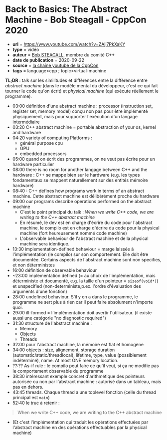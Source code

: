 # Back to Basics: The Abstract Machine - Bob Steagall - CppCon 2020

- **url** = https://www.youtube.com/watch?v=ZAji7PkXaKY
- **type** = vidéo
- **auteur** = [Bob STEAGALL](https://github.com/BobSteagall), membre du comité C++
- **date de publication** = 2020-09-22
- **source** = [la chaîne youtube de la CppCon](https://www.youtube.com/channel/UCMlGfpWw-RUdWX_JbLCukXg)
- **tags** = language>cpp ; topic>virtual-machine


**TL;DR** : talk sur les similitudes et différences entre la différence entre _abstract machine_ (dans le modèle mental du développeur, c'est ce qui fait tourner le code qu'on écrit) et _physical machine_ (qui exécute réellement le programme).

* 03:00 définition d'une abstract machine : processor (instruction set, register set, memory model) conçu non pas pour être implémenté physiquement, mais pour supporter l'exécution d'un langage intermédiaire
* 03:20 C++ abstract machine = portable abstraction of your os, kernel and hardware
* 04:20 variety of computing Platforms :
    *  général purpose cpu
    *  GPU
    *  embedded processors
* 05:00 quand on écrit des programmes, on ne veut pas écrire pour un hardware particulier
* 08:00 there is no room for another langage between C++ and the hardware : C++ se mappe bien sur le hardware (e.g. les types fondamentaux se mappent naturellement sur des entités mémoire hardware)
* 08:40 : C++ defines how programs work in terms of an abstract machine. Cette abstract machine est délibérément proche du hardware
* 09:00 our programs describe operations performed on the abstract machine
    * C'est le point principal du talk : _When we write C++ code, we are writing to the C++ abstract machine_
    * En résumé, le dev est en charge d'écrire du code pour l'abstract machine, le compilo est en charge d'écrire du code pour la physical machine (fort heureusement nommé code machine)
    * L'observable behaviour de l'abstract machine et de la physical machine sera identique.
* 13:30 implementation-defined behaviour = marge laissée à l'implémentation (le compilo) sur son comportement. Elle doit être documentée. Certains aspects de l'abstract machine sont non specifies, et non déterministes
* 16:00 définition de observable behaviour
* ~23:00 implementation defined (= au choix de l'implémentation, mais déterministe et documenté, e.g. la taille d'un pointeur = `sizeof(void*)`) et unspecified (non-deterministe,p.ex. l'ordre d'évaluation des arguments d'une fonction)
* 28:00 undefined behaviour. S'il y en a dans le programme, le programme ne sert plus à rien car il peut faire absolument n'importe quoi.
* 29:00 ill-formed = l'implémentation doit avertir l'utilisateur. (il existe aussi une catégorie "no diagnostic required")
* 31:30 structure de l'abstract machine :
    * Memory
    * Objects
    * Threads
* 32:00 pour l'abstract machine, la mémoire est flat et homogène
* 34:00 objects : size, alignement, storage duration (automatic/static/threadlocal), lifetime, type, value (possiblement indéterminé), name. At most ONE memory location.
* ??:?? As-if rule : le compilo peut faire ce qu'il veut, si ça ne modifie pas le comportement observable du programme
* 38:30 intéressant exemple concret d'arithmétique des pointeurs autorisée ou non par l'abstract machine : autorisé dans un tableau, mais pas en dehors.
* 43:45 threads. Chaque thread a une toplevel fonction (celle du thread principal est `main`)
* 52:40 le truc à retenir :

> When we write C++ code, we are writing to the C++ abstract machine

* (Et c'est l'implémentation qui traduit les opérations effectuées par l'abstract machine en des opérations effectuables par la physical machine)

